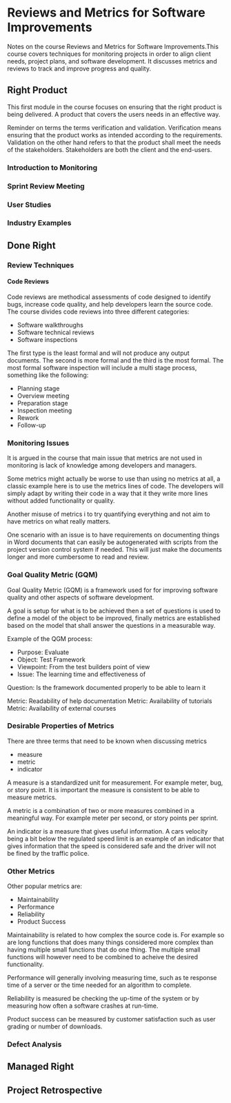# Reviews and Metrics for Software Improvements

Notes on the course Reviews and Metrics for Software Improvements.This course covers techniques for monitoring projects in order to align client needs, project plans, and software development. It discusses metrics and reviews to track and improve progress and quality.

## Right Product

This first module in the course focuses on ensuring that the right product is being delivered. A product that covers the users needs in an effective way.

Reminder on terms the terms verification and validation. Verification means ensuring that the product works as intended according to the requirements. Validation on the other hand refers to that the product shall meet the needs of the stakeholders. Stakeholders are both the client and the end-users.

### Introduction to Monitoring

### Sprint Review Meeting

### User Studies

### Industry Examples

## Done Right

### Review Techniques

#### Code Reviews

Code reviews are methodical assessments of code designed to identify bugs, increase code quality, and help developers learn the source code. The course divides code reviews into three different categories:

- Software walkthroughs
- Software technical reviews
- Software inspections

The first type is the least formal and will not produce any output documents. The second is more formal and the third is the most formal. The most formal software inspection will include a multi stage process, something like the following:

- Planning stage
- Overview meeting
- Preparation stage
- Inspection meeting
- Rework
- Follow-up

### Monitoring Issues

It is argued in the course that main issue that metrics are not used in monitoring is lack of knowledge among developers and managers.

Some metrics might actually be worse to use than using no metrics at all, a classic example here is to use the metrics lines of code. The developers will simply adapt by writing their code in a way that it they write more lines without added functionality or quality.

Another misuse of metrics i to try quantifying everything and not aim to have metrics on what really matters.

One scenario with an issue is to have requirements on documenting things in Word documents that can easily be autogenerated with scripts from the project version control system if needed. This will just make the documents longer and more cumbersome to read and review.

### Goal Quality Metric (GQM)

Goal Quality Metric (GQM) is a framework used for for improving software quality and other aspects of software development.

A goal is setup for what is to be achieved then a set of questions is used to define a model of the object to be improved, finally metrics are established based on the model that shall answer the questions in a measurable way.

Example of the QGM process:

- Purpose: Evaluate
- Object: Test Framework
- Viewpoint: From the test builders point of view
- Issue: The learning time and effectiveness of

Question: Is the framework documented properly to be able to learn it

Metric: Readability of help documentation
Metric: Availability of tutorials
Metric: Availability of external courses

### Desirable Properties of Metrics

There are three terms that need to be known when discussing metrics

- measure
- metric
- indicator

A measure is a standardized unit for measurement. For example meter, bug, or story point. It is important the measure is consistent to be able to measure metrics.

A metric is a combination of two or more measures combined in a meaningful way. For example meter per second, or story points per sprint.

An indicator is a measure that gives useful information. A cars velocity being a bit below the regulated speed limit is an example of an indicator that gives information that the speed is considered safe and the driver will not be fined by the traffic police.

### Other Metrics

Other popular metrics are:

- Maintainability
- Performance
- Reliability
- Product Success

Maintainability is related to how complex the source code is. For example so are long functions that does many things considered more complex than having multiple small functions that do one thing. The multiple small functions will however need to be combined to acheive the desired functionality.

Performance will generally involving measuring time, such as te response time of a server or the time needed for an algorithm to complete.

Reliability is measured be checking the up-time of the system or by measuring how often a software crashes at run-time.

Product success can be measured by customer satisfaction such as user grading or number of downloads.

### Defect Analysis

## Managed Right

## Project Retrospective
